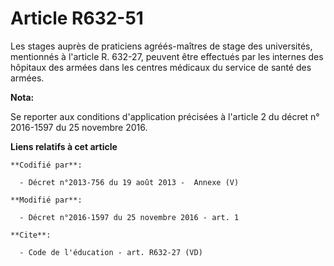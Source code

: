 # Article R632-51

Les stages auprès de praticiens agréés-maîtres de stage des universités, mentionnés à l'article R. 632-27, peuvent être
effectués par les internes des hôpitaux des armées dans les centres médicaux du service de santé des armées.

**Nota:**

Se reporter aux conditions d'application précisées à l'article 2 du décret n° 2016-1597 du 25 novembre 2016.

**Liens relatifs à cet article**

	**Codifié par**:

	  - Décret n°2013-756 du 19 août 2013 -  Annexe (V)

	**Modifié par**:

	  - Décret n°2016-1597 du 25 novembre 2016 - art. 1

	**Cite**:

	  - Code de l'éducation - art. R632-27 (VD)

